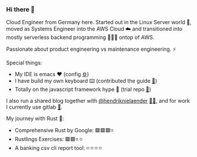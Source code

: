 ### Hi there 👋

Cloud Engineer from Germany here. Started out in the Linux Server world 💾, moved as Systems Engineer into the AWS Cloud ☁️ and transitioned into mostly serverless backend programming 👨🏻‍💻 ontop of AWS.

Passionate about product engineering vs maintenance engineering. ⚡️

Special things:
- My IDE is emacs ❤️ (config [⚙️](https://github.com/flyck/.emacs.d))
- I have build my own keyboard ⌨️ (contributed the guide [📗](https://github.com/adereth/dactyl-keyboard/tree/master/guide))
- Totally on the javascript framework hype 🚀 (trial repo [🧪](https://gitlab.com/flyck/hype-js))

I also run a shared blog together with [@hendriknielaender](https://github.com/hendriknielaender) [🤜🤛](https://double-trouble.dev/), and for work I currently use gitlab [🦊](https://gitlab.com/flyck).

My journey with Rust 🦀:
- Comprehensive Rust by Google:  🟩🟩🟩◽
- Rustlings Exercises:           🟩🟩◽️ ◽️
- A banking csv cli report tool: ◽️ ◽️ ◽️ ◽️
